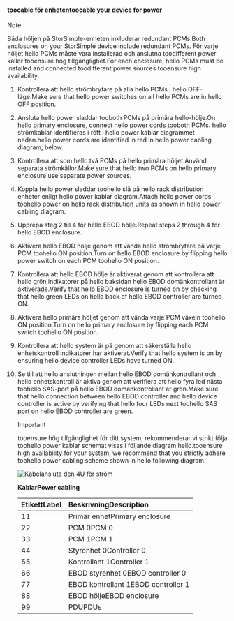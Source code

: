 <!--author=alkohli last changed: 9/16/15-->


#### <a name="toocable-your-device-for-power"></a><span data-ttu-id="6fa94-101">toocable för enheten</span><span class="sxs-lookup"><span data-stu-id="6fa94-101">toocable your device for power</span></span>
> [!NOTE]
> <span data-ttu-id="6fa94-102">Båda höljen på StorSimple-enheten inkluderar redundant PCMs.</span><span class="sxs-lookup"><span data-stu-id="6fa94-102">Both enclosures on your StorSimple device include redundant PCMs.</span></span> <span data-ttu-id="6fa94-103">För varje höljet hello PCMs måste vara installerad och anslutna toodifferent power källor tooensure hög tillgänglighet.</span><span class="sxs-lookup"><span data-stu-id="6fa94-103">For each enclosure, hello PCMs must be installed and connected toodifferent power sources tooensure high availability.</span></span>
> 
> 

1. <span data-ttu-id="6fa94-104">Kontrollera att hello strömbrytare på alla hello PCMs i hello OFF-läge.</span><span class="sxs-lookup"><span data-stu-id="6fa94-104">Make sure that hello power switches on all hello PCMs are in hello OFF position.</span></span>
2. <span data-ttu-id="6fa94-105">Ansluta hello power sladdar tooboth PCMs på primära hello-hölje.</span><span class="sxs-lookup"><span data-stu-id="6fa94-105">On hello primary enclosure, connect hello power cords tooboth PCMs.</span></span> <span data-ttu-id="6fa94-106">hello strömkablar identifieras i rött i hello power kablar diagrammet nedan.</span><span class="sxs-lookup"><span data-stu-id="6fa94-106">hello power cords are identified in red in hello power cabling diagram, below.</span></span>
3. <span data-ttu-id="6fa94-107">Kontrollera att som hello två PCMs på hello primära höljet Använd separata strömkällor.</span><span class="sxs-lookup"><span data-stu-id="6fa94-107">Make sure that hello two PCMs on hello primary enclosure use separate power sources.</span></span>
4. <span data-ttu-id="6fa94-108">Koppla hello power sladdar toohello slå på hello rack distribution enheter enligt hello power kablar diagram.</span><span class="sxs-lookup"><span data-stu-id="6fa94-108">Attach hello power cords toohello power on hello rack distribution units as shown in hello power cabling diagram.</span></span>
5. <span data-ttu-id="6fa94-109">Upprepa steg 2 till 4 för hello EBOD hölje.</span><span class="sxs-lookup"><span data-stu-id="6fa94-109">Repeat steps 2 through 4 for hello EBOD enclosure.</span></span>
6. <span data-ttu-id="6fa94-110">Aktivera hello EBOD hölje genom att vända hello strömbrytare på varje PCM toohello ON position.</span><span class="sxs-lookup"><span data-stu-id="6fa94-110">Turn on hello EBOD enclosure by flipping hello power switch on each PCM toohello ON position.</span></span>
7. <span data-ttu-id="6fa94-111">Kontrollera att hello EBOD hölje är aktiverat genom att kontrollera att hello grön indikatorer på hello baksidan hello EBOD domänkontrollant är aktiverade.</span><span class="sxs-lookup"><span data-stu-id="6fa94-111">Verify that hello EBOD enclosure is turned on by checking that hello green LEDs on hello back of hello EBOD controller are turned ON.</span></span>
8. <span data-ttu-id="6fa94-112">Aktivera hello primära höljet genom att vända varje PCM växeln toohello ON position.</span><span class="sxs-lookup"><span data-stu-id="6fa94-112">Turn on hello primary enclosure by flipping each PCM switch toohello ON position.</span></span>
9. <span data-ttu-id="6fa94-113">Kontrollera att hello system är på genom att säkerställa hello enhetskontroll indikatorer har aktiverat.</span><span class="sxs-lookup"><span data-stu-id="6fa94-113">Verify that hello system is on by ensuring hello device controller LEDs have turned ON.</span></span>
10. <span data-ttu-id="6fa94-114">Se till att hello anslutningen mellan hello EBOD domänkontrollant och hello enhetskontroll är aktiva genom att verifiera att hello fyra led nästa toohello SAS-port på hello EBOD domänkontrollant är grön.</span><span class="sxs-lookup"><span data-stu-id="6fa94-114">Make sure that hello connection between hello EBOD controller and hello device controller is active by verifying that hello four LEDs next toohello SAS port on hello EBOD controller are green.</span></span>
    
    > [!IMPORTANT]
    > <span data-ttu-id="6fa94-115">tooensure hög tillgänglighet för ditt system, rekommenderar vi strikt följa toohello power kablar schemat visas i följande diagram hello.</span><span class="sxs-lookup"><span data-stu-id="6fa94-115">tooensure high availability for your system, we recommend that you strictly adhere toohello power cabling scheme shown in hello following diagram.</span></span>
    > 
    > 
    
    ![Kabelansluta den 4U för ström](./media/storsimple-cable-8600-for-power/HCSCableYour4UDeviceforPower.png)
    
    <span data-ttu-id="6fa94-117">**Kablar**</span><span class="sxs-lookup"><span data-stu-id="6fa94-117">**Power cabling**</span></span>
    
    | <span data-ttu-id="6fa94-118">Etikett</span><span class="sxs-lookup"><span data-stu-id="6fa94-118">Label</span></span> | <span data-ttu-id="6fa94-119">Beskrivning</span><span class="sxs-lookup"><span data-stu-id="6fa94-119">Description</span></span> |
    |:--- |:--- |
    | <span data-ttu-id="6fa94-120">1</span><span class="sxs-lookup"><span data-stu-id="6fa94-120">1</span></span> |<span data-ttu-id="6fa94-121">Primär enhet</span><span class="sxs-lookup"><span data-stu-id="6fa94-121">Primary enclosure</span></span> |
    | <span data-ttu-id="6fa94-122">2</span><span class="sxs-lookup"><span data-stu-id="6fa94-122">2</span></span> |<span data-ttu-id="6fa94-123">PCM 0</span><span class="sxs-lookup"><span data-stu-id="6fa94-123">PCM 0</span></span> |
    | <span data-ttu-id="6fa94-124">3</span><span class="sxs-lookup"><span data-stu-id="6fa94-124">3</span></span> |<span data-ttu-id="6fa94-125">PCM 1</span><span class="sxs-lookup"><span data-stu-id="6fa94-125">PCM 1</span></span> |
    | <span data-ttu-id="6fa94-126">4</span><span class="sxs-lookup"><span data-stu-id="6fa94-126">4</span></span> |<span data-ttu-id="6fa94-127">Styrenhet 0</span><span class="sxs-lookup"><span data-stu-id="6fa94-127">Controller 0</span></span> |
    | <span data-ttu-id="6fa94-128">5</span><span class="sxs-lookup"><span data-stu-id="6fa94-128">5</span></span> |<span data-ttu-id="6fa94-129">Kontrollant 1</span><span class="sxs-lookup"><span data-stu-id="6fa94-129">Controller 1</span></span> |
    | <span data-ttu-id="6fa94-130">6</span><span class="sxs-lookup"><span data-stu-id="6fa94-130">6</span></span> |<span data-ttu-id="6fa94-131">EBOD styrenhet 0</span><span class="sxs-lookup"><span data-stu-id="6fa94-131">EBOD controller 0</span></span> |
    | <span data-ttu-id="6fa94-132">7</span><span class="sxs-lookup"><span data-stu-id="6fa94-132">7</span></span> |<span data-ttu-id="6fa94-133">EBOD kontrollant 1</span><span class="sxs-lookup"><span data-stu-id="6fa94-133">EBOD controller 1</span></span> |
    | <span data-ttu-id="6fa94-134">8</span><span class="sxs-lookup"><span data-stu-id="6fa94-134">8</span></span> |<span data-ttu-id="6fa94-135">EBOD hölje</span><span class="sxs-lookup"><span data-stu-id="6fa94-135">EBOD enclosure</span></span> |
    | <span data-ttu-id="6fa94-136">9</span><span class="sxs-lookup"><span data-stu-id="6fa94-136">9</span></span> |<span data-ttu-id="6fa94-137">PDU</span><span class="sxs-lookup"><span data-stu-id="6fa94-137">PDUs</span></span> |

